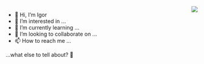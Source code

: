 <img align="right" src="https://github-readme-stats.vercel.app/api?username=IPcorps&show_icons=true&theme=chartreuse-dark&count_private=true&hide_border=true&cache_seconds=86400"/>

- 👋 Hi, I’m Igor
- 👀 I’m interested in ...
- 🌱 I’m currently learning ...
- 💞️ I’m looking to collaborate on ...
- 📫 How to reach me ...

...what else to tell about? 🤔

<!---
IPcorps/IPcorps is a ✨ special ✨ repository because its `README.md` (this file) appears on your GitHub profile.
You can click the Preview link to take a look at your changes.
--->
